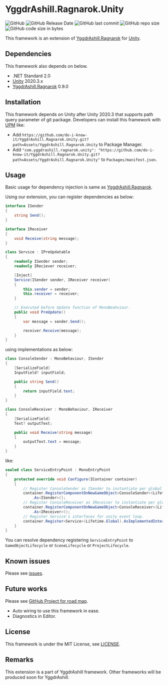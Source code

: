 # YggdrAshill.Ragnarok.Unity

![GitHub](https://img.shields.io/github/license/do-i-know-it/YggdrAshill.Ragnarok.Unity)
![GitHub Release Date](https://img.shields.io/github/release-date/do-i-know-it/YggdrAshill.Ragnarok.Unity)
![GitHub last commit](https://img.shields.io/github/last-commit/do-i-know-it/YggdrAshill.Ragnarok.Unity)
![GitHub repo size](https://img.shields.io/github/repo-size/do-i-know-it/YggdrAshill.Ragnarok.Unity)
![GitHub code size in bytes](https://img.shields.io/github/languages/code-size/do-i-know-it/YggdrAshill.Ragnarok.Unity)

This framework is an extension of [YggdrAshill.Ragnarok](https://github.com/do-i-know-it/YggdrAshill.Ragnarok) for [Unity](https://unity.com/ja).

## Dependencies

This framework also depends on below.

- .NET Standard 2.0
- [Unity](https://unity.com/ja) 2020.3.x
- [YggdrAshill.Ragnarok](https://github.com/do-i-know-it/YggdrAshill.Ragnarok) 0.9.0

## Installation

This framework depends on Unity after Unity 2020.3 that supports path query parameter of git package.
Developers can install this framework with [UPM](https://docs.unity3d.com/Manual/Packages.html) like:

- Add `https://github.com/do-i-know-it/YggdrAshill.Ragnarok.Unity.git?path=Assets/YggdrAshill.Ragnarok.Unity` to Package Manager.
- Add `"com.yggdrashill.ragnarok.unity": "https://github.com/do-i-know-it/YggdrAshill.Ragnarok.Unity.git?path=Assets/YggdrAshill.Ragnarok.Unity"` to `Packages/manifest.json`.

## Usage

Basic usage for dependency injection is same as [YggdrAshill.Ragnarok](https://github.com/do-i-know-it/YggdrAshill.Ragnarok).

Using our extension, you can register dependencies as below:
```cs
interface ISender
{
    string Send();
}

interface IReceiver
{
    void Receive(string message);
}

class Service : IPreUpdatable
{
    readonly ISender sender;
    readonly IReciever receiver;

    [Inject]
    Service(ISender sender, IReceiver receiver)
    {
        this.sender = sender;
        this.receiver = receiver;
    }

    // Executed before Update function of MonoBeahviour.
    public void PreUpdate()
    {
        var message = sender.Send();

        receiver.Receive(message);
    }
}
```
using implementations as below:

```cs
class ConsoleSender : MonoBehaviour, ISender
{
    [SerializeField]
    InputField? inputField;

    public string Send()
    {
        return inputField.text;
    }
}

class ConsoleReceiver : MonoBehaviour, IReceiver
{
    [SerializeField]
    Text? outputText;

    public void Receive(string message)
    {
        outputText.text = message;
    }
}
```

like:
```cs
sealed class ServiceEntryPoint : MonoEntryPoint
{
    protected override void Configure(IContainer container)
    {
        // Register ConsoleSender as ISender to instantiate per global scope.
        container.RegisterComponentOnNewGameObject<ConsoleSender>(Lifetime.Global)
            .As<ISender>();
        // Register ConsoleReceiver as IReceiver to instantiate per global scope.
        container.RegisterComponentOnNewGameObject<ConsoleReceiver>(Lifetime.Global)
            .As<IReceiver>();
        // Register Service's interfaces for unity event loop.
        container.Register<Service>(Lifetime.Global).AsImplementedInterfaces();
    }
}
```

You can resolve dependency registering `ServiceEntryPoint` to `GameObjectLifecycle` or `SceneLifecycle` or `ProjectLifecycle`.

## Known issues

Please see [issues](https://github.com/do-i-know-it/YggdrAshill.Ragnarok.Unity/issues).

## Future works

Please see [GitHub Project for road map](https://github.com/do-i-know-it/YggdrAshill.Ragnarok.Unity/projects/1).

- Auto wiring to use this framework in ease.
- Diagnostics in Editor.

## License

This framework is under the MIT License, see [LICENSE](./LICENSE.md).

## Remarks

This extension is a part of YggdrAshill framework.
Other frameworks will be produced soon for YggdrAshill.
